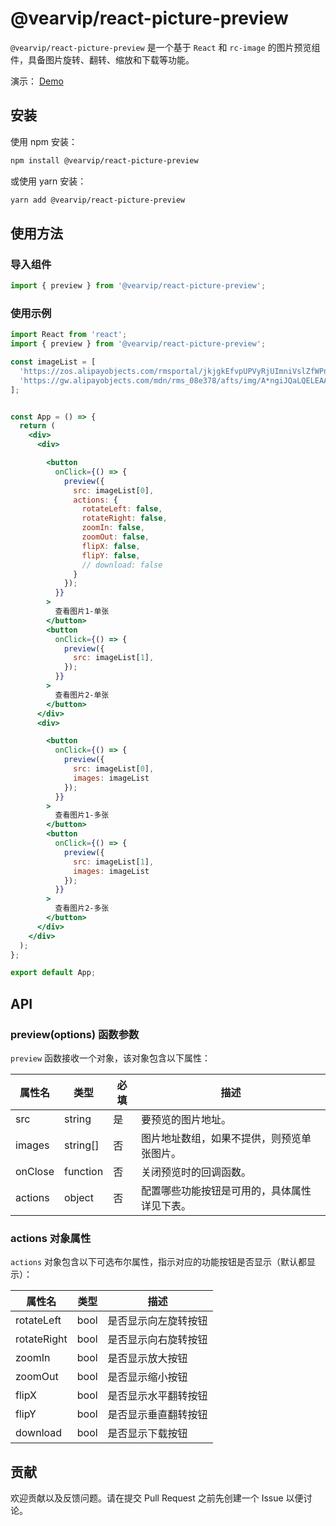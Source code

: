 # @vearvip/react-picture-preview

`@vearvip/react-picture-preview` 是一个基于 `React` 和 `rc-image` 的图片预览组件，具备图片旋转、翻转、缩放和下载等功能。

演示：
[Demo](https://rpktvx.csb.app/)

## 安装

使用 npm 安装：

```bash
npm install @vearvip/react-picture-preview
```

或使用 yarn 安装：

```bash
yarn add @vearvip/react-picture-preview
```

## 使用方法

### 导入组件

```jsx 
import { preview } from '@vearvip/react-picture-preview';
```

### 使用示例

```jsx
import React from 'react';
import { preview } from '@vearvip/react-picture-preview';

const imageList = [
  'https://zos.alipayobjects.com/rmsportal/jkjgkEfvpUPVyRjUImniVslZfWPnJuuZ.png',
  'https://gw.alipayobjects.com/mdn/rms_08e378/afts/img/A*ngiJQaLQELEAAAAAAAAAAABkARQnAQ',
];


const App = () => {
  return (
    <div>
      <div>

        <button
          onClick={() => {
            preview({
              src: imageList[0],
              actions: {
                rotateLeft: false,
                rotateRight: false,
                zoomIn: false,
                zoomOut: false,
                flipX: false,
                flipY: false,
                // download: false
              }
            });
          }}
        >
          查看图片1-单张
        </button>
        <button
          onClick={() => {
            preview({
              src: imageList[1],
            });
          }}
        >
          查看图片2-单张
        </button>
      </div>
      <div>

        <button
          onClick={() => {
            preview({
              src: imageList[0],
              images: imageList
            });
          }}
        >
          查看图片1-多张
        </button>
        <button
          onClick={() => {
            preview({
              src: imageList[1],
              images: imageList
            });
          }}
        >
          查看图片2-多张
        </button>
      </div>
    </div>
  );
};

export default App;
```

## API

### preview(options) 函数参数

`preview` 函数接收一个对象，该对象包含以下属性：

| 属性名    | 类型     | 必填  | 描述                                                                                                                  |
| --------- | -------- | ----- | --------------------------------------------------------------------------------------------------------------------- |
| src       | string   | 是    | 要预览的图片地址。                                                                                                     |
| images    | string[] | 否    | 图片地址数组，如果不提供，则预览单张图片。                                                                               |
| onClose   | function | 否    | 关闭预览时的回调函数。                                                                                                  |
| actions   | object   | 否    | 配置哪些功能按钮是可用的，具体属性详见下表。                                                                               |

### actions 对象属性

`actions` 对象包含以下可选布尔属性，指示对应的功能按钮是否显示（默认都显示）：

| 属性名      | 类型  | 描述                                 |
| ----------- | ----- | ------------------------------------ |
| rotateLeft  | bool  | 是否显示向左旋转按钮                 |
| rotateRight | bool  | 是否显示向右旋转按钮                 |
| zoomIn      | bool  | 是否显示放大按钮                     |
| zoomOut     | bool  | 是否显示缩小按钮                     |
| flipX       | bool  | 是否显示水平翻转按钮                 |
| flipY       | bool  | 是否显示垂直翻转按钮                 |
| download    | bool  | 是否显示下载按钮                     |



## 贡献

欢迎贡献以及反馈问题。请在提交 Pull Request 之前先创建一个 Issue 以便讨论。
